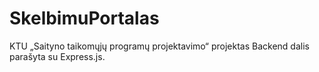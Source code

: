 # SkelbimuPortalas

KTU „Saityno taikomųjų programų projektavimo“ projektas
Backend dalis parašyta su Express.js.
